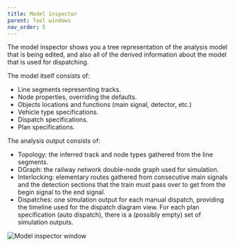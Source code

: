 ```yaml
---
title: Model inspector
parent: Tool windows
nav_order: 5
---
```



The model inspector shows you a tree representation of the analysis model 
that is being edited, and also all of the derived information about
the model that is used for dispatching.

The model itself consists of:

 * Line segments representing tracks.
 * Node properties, overriding the defaults.
 * Objects locations and functions (main signal, detector, etc.)
 * Vehicle type specifications.
 * Dispatch specifications.
 * Plan specifications.

The analysis output consists of:

 * Topology: the inferred track and node types gathered from the line segments.
 * DGraph: the railway network double-node graph used for simulation.
 * Interlocking: elementary routes gathered from consecutive main signals and the
   detection sections that the train must pass over to get from the begin signal 
   to the end signal.
 * Dispatches: one simulation output for each manual dispatch, providing the
   timeline used for the dispatch diagram view. For each plan specification
   (auto dispatch), there is a (possibly empty) set of simulation outputs.
   

![Model inspector window](imgs/viewdata_1.png)
